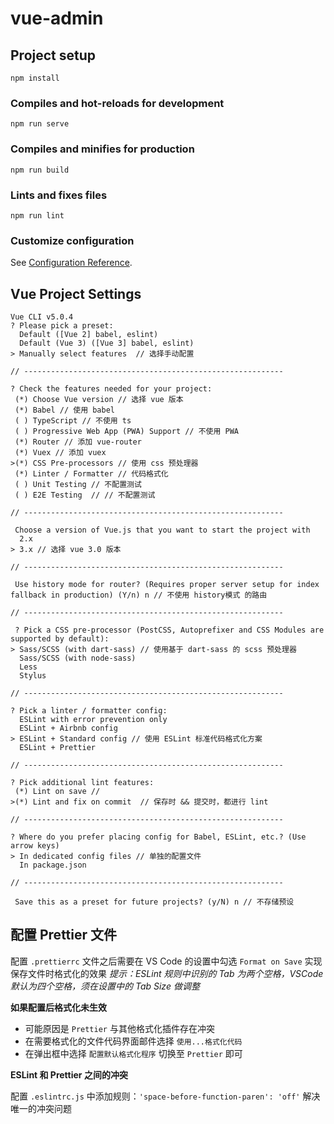 # vue-admin

## Project setup

```
npm install
```

### Compiles and hot-reloads for development

```
npm run serve
```

### Compiles and minifies for production

```
npm run build
```

### Lints and fixes files

```
npm run lint
```

### Customize configuration

See [Configuration Reference](https://cli.vuejs.org/config/).

## Vue Project Settings

```
Vue CLI v5.0.4
? Please pick a preset:
  Default ([Vue 2] babel, eslint)
  Default (Vue 3) ([Vue 3] babel, eslint)
> Manually select features  // 选择手动配置

// ----------------------------------------------------------

? Check the features needed for your project:
 (*) Choose Vue version // 选择 vue 版本
 (*) Babel // 使用 babel
 ( ) TypeScript // 不使用 ts
 ( ) Progressive Web App (PWA) Support // 不使用 PWA
 (*) Router // 添加 vue-router
 (*) Vuex // 添加 vuex
>(*) CSS Pre-processors // 使用 css 预处理器
 (*) Linter / Formatter // 代码格式化
 ( ) Unit Testing // 不配置测试
 ( ) E2E Testing  // // 不配置测试

// ----------------------------------------------------------

 Choose a version of Vue.js that you want to start the project with
  2.x
> 3.x // 选择 vue 3.0 版本

// ----------------------------------------------------------

 Use history mode for router? (Requires proper server setup for index fallback in production) (Y/n) n // 不使用 history模式 的路由

// ----------------------------------------------------------

 ? Pick a CSS pre-processor (PostCSS, Autoprefixer and CSS Modules are supported by default):
> Sass/SCSS (with dart-sass) // 使用基于 dart-sass 的 scss 预处理器
  Sass/SCSS (with node-sass)
  Less
  Stylus

// ----------------------------------------------------------

? Pick a linter / formatter config:
  ESLint with error prevention only
  ESLint + Airbnb config
> ESLint + Standard config // 使用 ESLint 标准代码格式化方案
  ESLint + Prettier

// ----------------------------------------------------------

? Pick additional lint features:
 (*) Lint on save //
>(*) Lint and fix on commit  // 保存时 && 提交时，都进行 lint

// ----------------------------------------------------------

? Where do you prefer placing config for Babel, ESLint, etc.? (Use arrow keys)
> In dedicated config files // 单独的配置文件
  In package.json

// ----------------------------------------------------------

 Save this as a preset for future projects? (y/N) n // 不存储预设
```

## 配置 Prettier 文件

配置 `.prettierrc` 文件之后需要在 VS Code 的设置中勾选 `Format on Save` 实现保存文件时格式化的效果
_提示：ESLint 规则中识别的 Tab 为两个空格，VSCode 默认为四个空格，须在设置中的 Tab Size 做调整_

**如果配置后格式化未生效**

- 可能原因是 `Prettier` 与其他格式化插件存在冲突
- 在需要格式化的文件代码界面邮件选择 `使用...格式化代码`
- 在弹出框中选择 `配置默认格式化程序` 切换至 `Prettier` 即可

**ESLint 和 Prettier 之间的冲突**

配置 `.eslintrc.js` 中添加规则：`'space-before-function-paren': 'off'` 解决唯一的冲突问题
